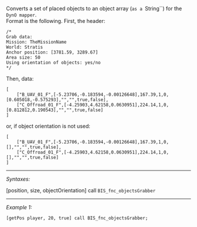 Converts a set of placed objects to an object array (`as a `String``) for the `DynO mapper`.<br>
Format is the following. First, the header:

```sqf
/*
Grab data:
Mission: TheMissionName
World: Stratis
Anchor position: [3781.59, 3289.67]
Area size: 50
Using orientation of objects: yes/no
*/
```

Then, data:

```sqf
[
	["B_UAV_01_F",[-5.23706,-0.183594,-0.00126648],167.39,1,0,[0.605018,-0.575293],"","",true,false], 
	["C_Offroad_01_F",[-4.25903,4.62158,0.0630951],224.14,1,0,[0.812812,0.190543],"","",true,false]
]
```

or, if object orientation is not used:

```sqf
[
	["B_UAV_01_F",[-5.23706,-0.183594,-0.00126648],167.39,1,0,[],"","",true,false], 
	["C_Offroad_01_F",[-4.25903,4.62158,0.0630951],224.14,1,0,[],"","",true,false]
]
```


---
*Syntaxes:*

[position, size, objectOrientation] call `BIS_fnc_objectsGrabber`

---
*Example 1:*

```sqf
[getPos player, 20, true] call BIS_fnc_objectsGrabber;
```